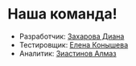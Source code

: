 <h1>Наша команда!</h1>
<ul>
  <li>Разработчик: <a href="https://github.com/DianaZakharova">Захарова Диана</a></li>
  <li>Тестировщик: <a href="https://github.com/EIKonysheva">Елена Конышева</a></li>
  <li>Аналитик: <a href="https://github.com/Almazziastinov">Зиастинов Алмаз</a></li>
</ul>
